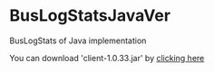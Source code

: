 # BusLogStatsJavaVer
BusLogStats of Java implementation

You can download 'client-1.0.33.jar' by [clicking here](http://search.maven.org/remotecontent?filepath=net/servicestack/client/1.0.33/client-1.0.33.jar)